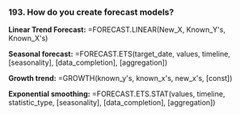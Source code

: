 ### 193. **How do you create forecast models?**

**Linear Trend Forecast:**
=FORECAST.LINEAR(New_X, Known_Y's, Known_X's)

**Seasonal forecast:**
=FORECAST.ETS(target_date, values, timeline, [seasonality], [data_completion], [aggregation])

**Growth trend:**
=GROWTH(known_y's, known_x's, new_x's, [const])

**Exponential smoothing:**
=FORECAST.ETS.STAT(values, timeline, statistic_type, [seasonality], [data_completion], [aggregation])
